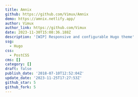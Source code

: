 ```yaml
---
title: Amnix
github: https://github.com/Vimux/Amnix
demo: https://amnix.netlify.app/
author: Vimux
author_link: https://github.com/Vimux
date: 2023-11-30T15:08:36.188Z
description: '[WIP] Responsive and configurable Hugo theme'
ssg:
  - Hugo
css:
  - PostCSS
cms: []
category: []
draft: false
publish_date: '2018-07-10T12:52:04Z'
update_date: '2023-11-25T17:27:53Z'
github_star: 5
github_fork: 5
---
```

